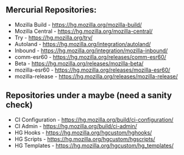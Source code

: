 ## Mercurial Repositories:
* Mozilla Build - https://hg.mozilla.org/mozilla-build/
* Mozilla Central - https://hg.mozilla.org/mozilla-central/
* Try - https://hg.mozilla.org/try/
* Autoland - https://hg.mozilla.org/integration/autoland/
* Inbound - https://hg.mozilla.org/integration/mozilla-inbound/
* comm-esr60 - https://hg.mozilla.org/releases/comm-esr60/
* Beta - https://hg.mozilla.org/releases/mozilla-beta/
* mozilla-esr60 - https://hg.mozilla.org/releases/mozilla-esr60/
* mozilla-release - https://hg.mozilla.org/releases/mozilla-release/


## Repositories under a maybe (need a sanity check)
* CI Configuration - https://hg.mozilla.org/build/ci-configuration/
* CI Admin - https://hg.mozilla.org/build/ci-admin/
* HG Hooks - https://hg.mozilla.org/hgcustom/hghooks/
* HG Scripts - https://hg.mozilla.org/hgcustom/hgscripts/
* HG Templates - https://hg.mozilla.org/hgcustom/hg_templates/
